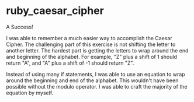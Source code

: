 # ruby_caesar_cipher

A Success!

I was able to remember a much easier way to accomplish the Caesar Cipher. The challenging part of this exercise is not shifting the letter to another letter. The hardest part is getting the letters to wrap around the end and beginning of the alphabet. For example, "Z" plus a shift of 1 should return "A", and "A" plus a shift of -1 should return "Z". 

Instead of using many if statements, I was able to use an equation to wrap around the beginning and end of the alphabet. This wouldn't have been possible without the modulo operator. I was able to craft the majority of the equation by myself.